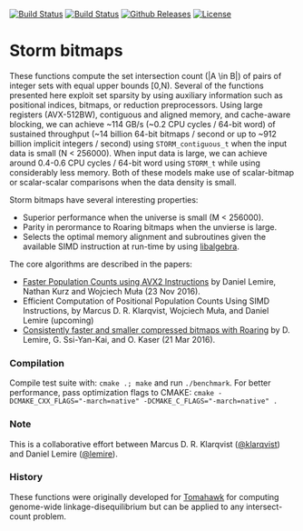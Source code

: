 [![Build Status](https://travis-ci.com/mklarqvist/FastIntersectCount.svg)](https://travis-ci.com/mklarqvist/FastIntersectCount)
[![Build Status](https://ci.appveyor.com/api/projects/status/github/mklarqvist/FastIntersectCount?branch=master&svg=true)](https://ci.appveyor.com/project/mklarqvist/FastIntersectCount)
[![Github Releases](https://img.shields.io/github/release/mklarqvist/FastIntersectCount.svg)](https://github.com/mklarqvist/FastIntersectCount/releases)
[![License](https://img.shields.io/badge/Apache-2.0-blue.svg)](LICENSE)

# Storm bitmaps

These functions compute the set intersection count (|A \in B|) of pairs of
integer sets with equal upper bounds [0,N). Several of the functions presented
here exploit set sparsity by using auxiliary information such as positional
indices, bitmaps, or reduction preprocessors. Using large registers (AVX-512BW),
contiguous and aligned memory, and cache-aware blocking, we can achieve ~114
GB/s (~0.2 CPU cycles / 64-bit word) of sustained throughput (~14 billion 64-bit
bitmaps / second or up to ~912 billion implicit integers / second) using
`STORM_contiguous_t` when the input data is small (N < 256000). When input data
is large, we can achieve around 0.4-0.6 CPU cycles / 64-bit word using `STORM_t`
while using considerably less memory. Both of these models make use of
scalar-bitmap or scalar-scalar comparisons when the data density is small.

Storm bitmaps have several interesting properties:
* Superior performance when the universe is small (M < 256000).
* Parity in perormance to Roaring bitmaps when the unvierse is large.
* Selects the optimal memory alignment and subroutines given the available SIMD
  instruction at run-time by using
  [libalgebra](https://github.com/mklarqvist/libalgebra).

The core algorithms are described in the papers:

* [Faster Population Counts using AVX2 Instructions](https://arxiv.org/abs/1611.07612) by Daniel Lemire, Nathan Kurz
  and Wojciech Muła (23 Nov 2016).
* Efficient Computation of Positional Population Counts Using SIMD Instructions,
  by Marcus D. R. Klarqvist, Wojciech Muła, and Daniel Lemire (upcoming)
* [Consistently faster and smaller compressed bitmaps with Roaring](https://arxiv.org/abs/1603.06549) by D. Lemire, G. Ssi-Yan-Kai,
  and O. Kaser (21 Mar 2016).

### Compilation

Compile test suite with: `cmake .; make` and run `./benchmark`. For better
performance, pass optimization flags to CMAKE: 
`cmake -DCMAKE_CXX_FLAGS="-march=native" -DCMAKE_C_FLAGS="-march=native" .`

### Note

This is a collaborative effort between Marcus D. R. Klarqvist
([@klarqvist](https://github.com/mklarqvist/)) and Daniel Lemire
([@lemire](https://github.com/lemire/)).

### History

These functions were originally developed for
[Tomahawk](https://github.com/mklarqvist/Tomahawk) for computing genome-wide
linkage-disequilibrium but can be applied to any intersect-count problem.